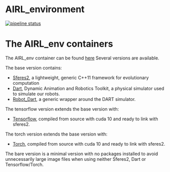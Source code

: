AIRL_environment
============
[![pipeline status](https://gitlab.doc.ic.ac.uk/AIRL/airl_env/badges/master/pipeline.svg)](https://gitlab.doc.ic.ac.uk/AIRL/airl_env/commits/master)


# The AIRL_env containers

The AIRL_env container can be found [here](https://cloud.sylabs.io/library/_container/5d14ffc961e2655558b3b082#container-top)
Several versions are available. 

The base version contains:
- [Sferes2](https://github.com/sferes2/sferes2), a lightweight, generic C++11 framework for evolutionary computation
- [Dart](https://dartsim.github.io/), Dynamic Animation and Robotics Toolkit, a physical simulator used to simulate our robots. 
- [Robot_Dart](https://github.com/resibots/robot_dart), a generic wrapper around the DART simulator.

The tensorflow version extends the base version with:
- [Tensorflow](https://www.tensorflow.org/), compiled from source with cuda 10 and ready to link with sferes2. 

The torch version extends the base version with:
- [Torch](https://pytorch.org/), compiled from source with cuda 10 and ready to link with sferes2.

The bare version is a minimal version with no packages installed to avoid unnecessarily large image files when using neither Sferes2, Dart or Tensorflow/Torch.
